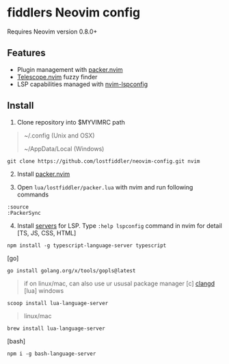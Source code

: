# fiddlers Neovim config

Requires Neovim version 0.8.0+

## Features
- Plugin management with [packer.nvim](https://github.com/wbthomason/packer.nvim)
- [Telescope.nvim](https://github.com/nvim-telescope/telescope.nvim) fuzzy finder
- LSP capabilities managed with [nvim-lspconfig](https://github.com/neovim/nvim-lspconfig)

## Install
1. Clone repository into $MYVIMRC path

> ~/.config (Unix and OSX)
>
> ~/AppData/Local (Windows)
```
git clone https://github.com/lostfiddler/neovim-config.git nvim
```

2. Install [packer.nvim](https://github.com/wbthomason/packer.nvim)

3. Open `lua/lostfiddler/packer.lua` with nvim and run following commands
```
:source
:PackerSync
```

4. Install [servers](https://microsoft.github.io/language-server-protocol/implementors/servers/) for LSP. Type `:help lspconfig` command in nvim for detail
[TS, JS, CSS, HTML]
```
npm install -g typescript-language-server typescript
```
[go]
```
go install golang.org/x/tools/gopls@latest
```
> if on linux/mac, can also use ur ususal package manager
[c]
[clangd](https://clangd.llvm.org/installation)
[lua]
> windows
```
scoop install lua-language-server
```
> linux/mac
```
brew install lua-language-server
```
[bash]
```
npm i -g bash-language-server  
```
